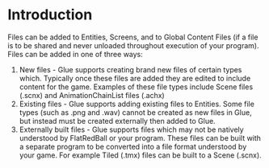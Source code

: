 # Introduction

Files can be added to Entities, Screens, and to Global Content Files (if a file is to be shared and never unloaded throughout execution of your program). Files can be added in one of three ways:

1. New files - Glue supports creating brand new files of certain types which. Typically once these files are added they are edited to include content for the game. Examples of these file types include Scene files (.scnx) and AnimationChainList files (.achx)
2. Existing files - Glue supports adding existing files to Entities. Some file types (such as .png and .wav) cannot be created as new files in Glue, but instead must be created externally then added to Glue.
3. Externally built files - Glue supports files which may not be natively understood by FlatRedBall or your program. These files can be built with a separate program to be converted into a file format understood by your game. For example Tiled (.tmx) files can be built to a Scene (.scnx).

&#x20;
